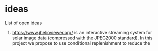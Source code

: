 # ideas
List of open ideas

1. https://www.jhelioviewer.org/ is an interactive streaming system for solar image data (compressed with the JPEG2000 standard). In this project we propose to use conditional replenishment to reduce the
